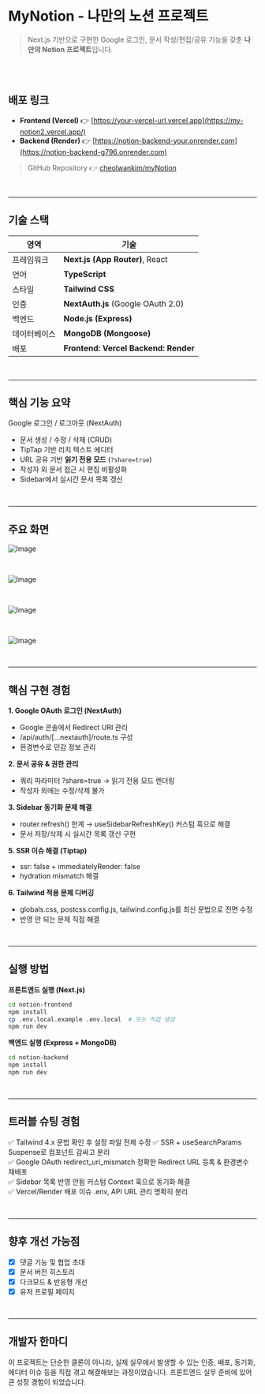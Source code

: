 # MyNotion - 나만의 노션 프로젝트

> Next.js 기반으로 구현한 Google 로그인, 문서 작성/편집/공유 기능을 갖춘 **나만의 Notion 프로젝트**입니다.

<br />
<br />

## 배포 링크

- **Frontend (Vercel)** 👉 [https://your-vercel-url.vercel.app](https://my-notion2.vercel.app/)
- **Backend (Render)** 👉 [https://notion-backend-your.onrender.com](https://notion-backend-g796.onrender.com)

> GitHub Repository 👉 [cheolwankim/myNotion](https://github.com/cheolwankim/myNotion)
<br />

---

## 기술 스택

| 영역 | 기술 |
|------|------|
| 프레임워크 | **Next.js (App Router)**, React |
| 언어 | **TypeScript** |
| 스타일 | **Tailwind CSS** |
| 인증 | **NextAuth.js** (Google OAuth 2.0) |
| 백엔드 | **Node.js (Express)** |
| 데이터베이스 | **MongoDB (Mongoose)** |
| 배포 | **Frontend: Vercel**  **Backend: Render** |

<br />

---

## 핵심 기능 요약

  Google 로그인 / 로그아웃 (NextAuth)  
-  문서 생성 / 수정 / 삭제 (CRUD)  
-  TipTap 기반 리치 텍스트 에디터  
-  URL 공유 기반 **읽기 전용 모드** (`?share=true`)  
-  작성자 외 문서 접근 시 편집 비활성화  
-  Sidebar에서 실시간 문서 목록 갱신

<br />

---
## 주요 화면

![Image](https://github.com/user-attachments/assets/b3168ee9-2c42-46c6-bb10-6efe73c1a4cd)

<br>

![Image](https://github.com/user-attachments/assets/3b5e61f8-cb67-4df2-95e5-4de934a399d0)

<br>

![Image](https://github.com/user-attachments/assets/5147ed2f-61b6-468e-9c49-3c62630917cf)

<br>

![Image](https://github.com/user-attachments/assets/4c9ae7fa-c328-4927-8a61-1a9589b50ae1)




<br />

---

## 핵심 구현 경험

**1. Google OAuth 로그인 (NextAuth)**  
 - Google 콘솔에서 Redirect URI 관리  
 - /api/auth/[...nextauth]/route.ts 구성  
 - 환경변수로 민감 정보 관리  

**2. 문서 공유 & 권한 관리**  
 - 쿼리 파라미터 ?share=true → 읽기 전용 모드 렌더링  
 - 작성자 외에는 수정/삭제 불가  

**3. Sidebar 동기화 문제 해결**  
 - router.refresh() 한계 → useSidebarRefreshKey() 커스텀 훅으로 해결  
 - 문서 저장/삭제 시 실시간 목록 갱신 구현  

**5. SSR 이슈 해결 (Tiptap)**  
 - ssr: false + immediatelyRender: false  
 - hydration mismatch 해결  

**6. Tailwind 적용 문제 디버깅**  
 - globals.css, postcss.config.js, tailwind.config.js를 최신 문법으로 전면 수정  
 - 반영 안 되는 문제 직접 해결  

<br />

---


## 실행 방법  
**프론트엔드 실행 (Next.js)**  
```bash
cd notion-frontend
npm install
cp .env.local.example .env.local  # 또는 직접 생성
npm run dev
```

**백엔드 실행 (Express + MongoDB)**  
 
```bash
cd notion-backend
npm install
npm run dev
```

<br />

---

## 트러블 슈팅 경험  


✅	Tailwind 4.x 문법 확인 후 설정 파일 전체 수정 
✅	SSR + useSearchParams	Suspense로 컴포넌트 감싸고 분리  
✅	Google OAuth redirect_uri_mismatch	정확한 Redirect URL 등록 & 환경변수 재배포  
✅	Sidebar 목록 반영 안됨	커스텀 Context 훅으로 동기화 해결  
✅	Vercel/Render 배포 이슈	.env, API URL 관리 명확히 분리  

<br />

---

## 향후 개선 가능점  

 - [x] 댓글 기능 및 협업 초대  
 - [x] 문서 버전 히스토리  
 - [x] 다크모드 & 반응형 개선  
 - [x] 유저 프로필 페이지  

<br />

---

## 개발자 한마디
이 프로젝트는 단순한 클론이 아니라, 실제 실무에서 발생할 수 있는 인증, 배포, 동기화, 에디터 이슈 등을
직접 겪고 해결해보는 과정이었습니다. 프론트엔드 실무 준비에 있어 큰 성장 경험이 되었습니다.




